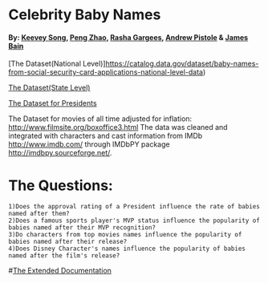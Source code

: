 # Celebrity Baby Names

#### By: [Keevey Song](https://github.com/Keevey), [Peng Zhao](https://github.com/pengzhao001), [Rasha Gargees](https://github.com/rashasg), [Andrew Pistole](https://github.com/APistole) & [James Bain](https://github.com/jcbain)

[The Dataset(National Level)]https://catalog.data.gov/dataset/baby-names-from-social-security-card-applications-national-level-data)

[The Dataset(State Level)](https://catalog.data.gov/dataset/baby-names-from-social-security-card-applications-data-by-state-and-district-of-)

[The Dataset for Presidents](http://www.presidency.ucsb.edu/data/popularity.php)

The Dataset for movies of all time adjusted for inflation: http://www.filmsite.org/boxoffice3.html
	 The data was cleaned and integrated with characters and cast information from IMDb http://www.imdb.com/ through IMDbPY package http://imdbpy.sourceforge.net/. 

	 
	
# The Questions:
	1)Does the approval rating of a President influence the rate of babies named after them?
	2)Does a famous sports player's MVP status influence the popularity of babies named after their MVP recognition?
	3)Do characters from top movies names influence the popularity of babies named after their release?
	4)Does Disney Character's names influence the popularity of babies named after the film's release?
	
#[The Extended Documentation](https://docs.google.com/document/d/1UMTl81b4zbJz0xprrjVmWvOU5WAy-3XYd90N__wtLfU/edit)
	
